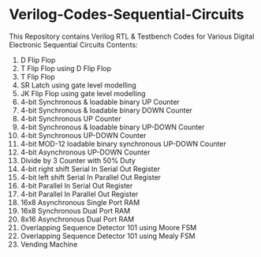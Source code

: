 # Verilog-Codes-Sequential-Circuits
This Repository contains Verilog RTL &amp; Testbench Codes for Various Digital Electronic Sequential Circuits
Contents:
1.  D Flip Flop
2.  T Flip Flop using D Flip Flop
3.  T Flip Flop          
4.  SR Latch using gate level modelling
5.  JK Flip Flop using gate level modelling        
6.  4-bit Synchronous & loadable binary UP Counter
7.  4-bit Synchronous & loadable binary DOWN Counter   
8.  4-bit Synchronous UP Counter                   
9.  4-bit Synchronous & loadable binary UP-DOWN Counter
10. 4-bit Synchronous UP-DOWN Counter    
11. 4-bit MOD-12 loadable binary synchronous UP-DOWN Counter  
12. 4-bit Asynchronous UP-DOWN Counter  
13. Divide by 3 Counter with 50% Duty  
14. 4-bit right shift Serial In Serial Out Register  
15. 4-bit left shift Serial In Parallel Out Register    
16. 4-bit Parallel In Serial Out Register
17. 4-bit Parallel In Parallel Out Register             
18. 16x8 Asynchronous Single Port RAM     
19. 16x8 Synchronous Dual Port RAM              
20. 8x16 Asynchronous Dual Port RAM 
21. Overlapping Sequence Detector 101 using Moore FSM    
22. Overlapping Sequence Detector 101 using Mealy FSM
23. Vending Machine                    
                       
